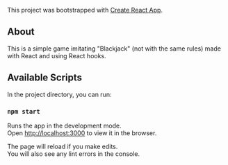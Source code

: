This project was bootstrapped with [Create React App](https://github.com/facebook/create-react-app).

## About

This is a simple game imitating "Blackjack" (not with the same rules) made with React and using React hooks.

## Available Scripts

In the project directory, you can run:

### `npm start`

Runs the app in the development mode.<br />
Open [http://localhost:3000](http://localhost:3000) to view it in the browser.

The page will reload if you make edits.<br />
You will also see any lint errors in the console.
